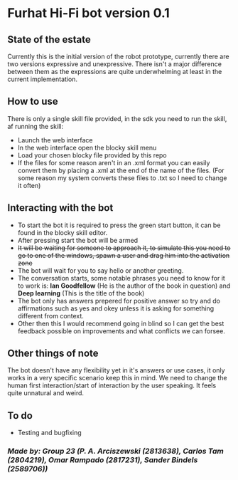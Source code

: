 # Furhat Hi-Fi bot version 0.1
## State of the estate
Currently this is the initial version of the robot prototype, currently there are two versions expressive and unexpressive. 
There isn't a major difference between them as the expressions are quite underwhelming at least in the current implementation.
## How to use
There is only a single skill file provided, in the sdk you need to run the skill, af running the skill:
- Launch the web interface
- In the web interface open the blocky skill menu
- Load your chosen blocky file provided by this repo
- If the files for some reason aren't in an .xml format you can easily convert them by placing a .xml at the end of the name of the files.
(For some reason my system converts these files to .txt so I need to change it often)
## Interacting with the bot
- To start the bot it is required to press the green start button, it can be found in the blocky skill editor.
- After pressing start the bot will be armed
- ~~It will be waiting for someone to approach it, to simulate this you need to go to one of the windows, spawn a user and drag him into the activation zone~~
- The bot will wait for you to say hello or another greeting.
- The conversation starts, some notable phrases you need to know for it to work is: __Ian Goodfellow__ (He is the author of the book in question) and __Deep learning__ (This is the title of the book)
- The bot only has answers prepered for positive answer so try and do affirmations such as yes and okey unless it is asking for something different from context.
- Other then this I would recommend going in blind so I can get the best feedback possible on improvements and what conflicts we can forsee.

## Other things of note
The bot doesn't have any flexibility yet in it's answers or use cases, it only works in a very specific scenario keep this in mind.
We need to change the human first interaction/start of interaction by the user speaking. It feels quite unnatural and weird.

## To do
- Testing and bugfixing
### _Made by: Group 23 (P. A. Arciszewski (2813638), Carlos Tam (2804219), Omar Rampado (2817231), Sander Bindels (2589706))_

